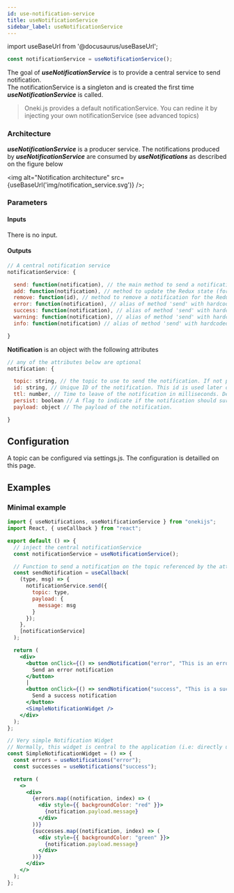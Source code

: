```yaml
---
id: use-notification-service
title: useNotificationService
sidebar_label: useNotificationService
---
```

import useBaseUrl from '@docusaurus/useBaseUrl';

```javascript
const notificationService = useNotificationService();
```
The goal of ***useNotificationService*** is to provide a central service to send notification.<br/>
The notificationService is a singleton and is created the first time ***useNotificationService*** is called.
> Oneki.js provides a default notificationService. You can redine it by injecting your own notificationService (see advanced topics)

### Architecture
***useNotificationService*** is a producer service. The notifications produced by ***useNotificationService*** are consumed by ***useNotifications*** as described on the figure below

<img alt="Notification architecture" src={useBaseUrl('img/notification_service.svg')} />;

### Parameters
#### Inputs
There is no input.
#### Outputs
```javascript
// A central notification service
notificationService: {

  send: function(notification), // the main method to send a notification
  add: function(notification), // method to update the Redux state (for internal usage normally)
  remove: function(id), // method to remove a notification for the Redux state
  error: function(notification), // alias of method 'send' with hardcoded topic=error
  success: function(notification), // alias of method 'send' with hardcoded topic=success
  warning: function(notification), // alias of method 'send' with hardcoded topic=warning
  info: function(notification) // alias of method 'send' with hardcoded topic=info

}
```
**Notification** is an object with the following attributes
```javascript
// any of the attributes below are optional
notification: {

  topic: string, // the topic to use to send the notification. If not present, topic=default
  id: string, // Unique ID of the notification. This id is used later on to remove the notification from the Redux state. If no ID is provided, the service will autogenerated one.
  ttl: number, // Time to leave of the notification in milliseconds. Default value=0 (means no expiration)
  persist: boolean // A flag to indicate if the notification should survive after a route change. Default value=true
  payload: object // The payload of the notification.

}
```
## Configuration
A topic can be configured via settings.js. The configuration is detailled on this page.

## Examples
### Minimal example
```jsx
import { useNotifications, useNotificationService } from "onekijs";
import React, { useCallback } from "react";

export default () => {
  // inject the central notificationService
  const notificationService = useNotificationService();

  // Function to send a notification on the topic referenced by the attribute "type"
  const sendNotification = useCallback(
    (type, msg) => {
      notificationService.send({
        topic: type,
        payload: {
          message: msg
        }
      });
    },
    [notificationService]
  );

  return (
    <div>
      <button onClick={() => sendNotification("error", "This is an error message")}>
        Send an error notification
      </button>
      |
      <button onClick={() => sendNotification("success", "This is a sucess message")}>
        Send a success notification
      </button>
      <SimpleNotificationWidget />
    </div>
  );
};

// Very simple Notification Widget
// Normally, this widget is central to the application (i.e: directly under <App/>)
const SimpleNotificationWidget = () => {
  const errors = useNotifications("error");
  const successes = useNotifications("success");

  return (
    <>
      <div>
        {errors.map((notification, index) => (
          <div style={{ backgroundColor: "red" }}>
            {notification.payload.message}
          </div>
        ))}
        {successes.map((notification, index) => (
          <div style={{ backgroundColor: "green" }}>
            {notification.payload.message}
          </div>
        ))}
      </div>
    </>
  );
};
```